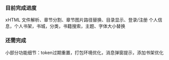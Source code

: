 ### 目前完成进度

xHTML 文件解析、章节分割、章节图片路径替换、目录显示、登录/注册 个人信息，个人书架，书城，分类，书籍搜索，主题、字体大小替换

### 还需完成

小部分功能细节：token过期重置，打包环境优化，消息弹窗提示，添加书架优化

